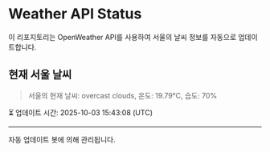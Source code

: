 
# Weather API Status

이 리포지토리는 OpenWeather API를 사용하여 서울의 날씨 정보를 자동으로 업데이트합니다.

## 현재 서울 날씨
> 서울의 현재 날씨: overcast clouds, 온도: 19.79°C, 습도: 70%

⏳ 업데이트 시간: 2025-10-03 15:43:08 (UTC)

---
자동 업데이트 봇에 의해 관리됩니다.
